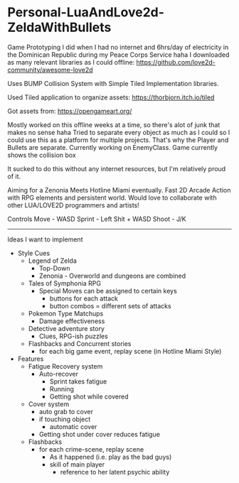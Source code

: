 # Personal-LuaAndLove2d-ZeldaWithBullets

Game Prototyping I did when I had no internet and 6hrs/day of electricity in the Dominican Republic during my Peace Corps Service haha I downloaded as many relevant libraries as I could offline: 
https://github.com/love2d-community/awesome-love2d

Uses BUMP Collision System with Simple Tiled Implementation libraries. 

Used Tiled application to organize assets:
https://thorbjorn.itch.io/tiled

Got assets from: 
https://opengameart.org/

Mostly worked on this offline weeks at a time, so there's alot of junk that makes no sense haha
Tried to separate every object as much as I could so I could use this as a platform for multiple projects. That's why the Player and Bullets are separate. Currently working on EnemyClass. Game currently shows the collision box


It sucked to do this without any internet resources, but I'm relatively proud of it.

Aiming for a Zenonia Meets Hotline Miami eventually. Fast 2D Arcade Action with RPG elements and persistent world. Would love to collaborate with other LUA/LOVE2D programmers and artists!

Controls
Move - WASD
Sprint - Left Shit + WASD
Shoot - J/K 

---
Ideas I want to implement
* Style Cues
    * Legend of Zelda 
        * Top-Down 
        * Zenonia - Overworld and dungeons are combined
    * Tales of Symphonia RPG
        * Special Moves can be assigned to certain keys
            * buttons for each attack
            * button combos = different sets of attacks
    * Pokemon Type Matchups 
        * Damage effectiveness 
    * Detective adventure story 
        * Clues, RPG-ish puzzles
    * Flashbacks and Concurrent stories
        * for each big game event, replay scene (in Hotline Miami Style)
* Features
    * Fatigue Recovery system
        * Auto-recover
            * Sprint takes fatigue
            * Running
            * Getting shot while covered
    * Cover system
        * auto grab to cover
        * if touching object
            * automatic cover
        * Getting shot under cover reduces fatigue
    * Flashbacks
        * for each crime-scene, replay scene 
            * As it happened (i.e. play as the bad guys)
            * skill of main player
                * reference to her latent psychic ability
